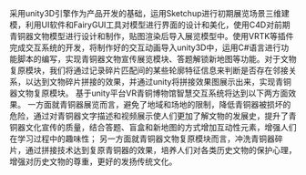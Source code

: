 采用unity3D引擎作为产品开发的基础，运用Sketchup进行初期展览场景三维建模，利用UI软件和FairyGUI工具对模型进行界面的设计和美化，使用C4D对前期青铜器文物模型进行设计和制作，贴图渲染后导入展览模型中。使用VRTK等插件完成交互系统的开发，将制作好的交互动画导入unity3D中，运用C#语言进行功能脚本的编写，实现青铜器文物宣传展览模块、答题解锁新地图等功能。对于文物复原模块，我们将通过记录碎片匹配间的某些轮廓特征信息来判断是否存在邻接关系，以达到文物碎片拼接的效果，并通过unity将拼接效果图展示出来，实现青铜器文物复原模块。
基于unity平台VR青铜博物馆智慧交互系统将达到以下两方面效果。
一方面就青铜器展览而言，避免了地域和场地的限制，降低青铜器被损坏的危险，通过对青铜器文字描述和视频展示使人们更加了解文物的发展史，提升了青铜器文化宣传的质量，结合答题、盲盒和新地图的方式增加互动性元素，增强人们在学习过程中的趣味性；
另一方面就青铜器文物复原模块而言，冲洗青铜器碎片，通过拼接技术达到复原青铜器的效果，培养人们对各类历史文物的保护心理，增强对历史文物的尊重，更好的发扬传统文化。
